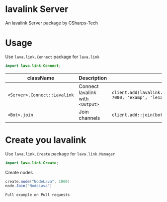 # lavalink Server
An lavalink Server package by CSharps-Tech
# Usage
Use `lava.link.Connect` package for `lava.link`
```java
import lava.link.Connect;
```
| className | Description | Use with |
| --- | --- | --- |
| `<Server>.Connect::Lavalink` | Connect lavalink with `<Output>` | `client.add(lavalink.Connect:Lavalink('examp.le', 7000, 'examp', 'le1234', true)` |
| `<Bot>.join` | Join channels | `client.add::join(bot.join(channel.id))`
# Create you lavalink
Use `lava.link.Create` package for `lava.link.Manager`
```java
import lava.link.Create;
```
Create nodes
```java
create.node("NodeLava", 1000)
node.Join("NodeLava")
```
```java
Full example on Pull requests
```
